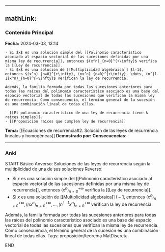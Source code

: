 
---
mathLink:
---
### Contenido Principal

**Fecha:** 2024-03-03, 13:14

```ad-theorem
- Si $x$ es una solución simple del [[Polinomio característico asociado al espacio vectorial de las sucesiones definidas por una misma ley de recurrencia]], entonces $(x^n)_{n=0}^{+\infty}$ verifica la [[Ley de recurrencia]].
- Si $x$ es una solución de [[Multiplicidad algebraica]] $l-1$, entonces $(x^n)_{n=0}^{+\infty}, (nx^n)_{n=0}^{+\infty}, \dots, (n^{l-1}x^n)_{n=0}^{+\infty}$ verifican la ley de recurrencia.

Además, la familia formada por todas las sucesiones anteriores para todas las raíces del polinomío característico asociado es una base del espacio vectorial de todas las sucesiones que verifican la misma ley de recurrencia. Como consecuencia, el término general de la sucesión es una combinación lineal de todas ellas.
```


```ad-proof
- [[El polinomio característico de una ley de recurrencia tiene k raíces simples]].
- [[Proposición raíces que cumplen ley de recurrencia]]
```


**Tema:** [[Ecuaciones de recurrencia#2. Solución de las leyes de recurrencia lineales y homogéneas]]
**Demostrado por:**
**Consecuencias:**

---
### Anki

START
Básico
Anverso: Soluciones de las leyes de recurrencia según la multiplicidad de una de sus soluciones
Reverso: 
- Si $x$ es una solución simple del [[Polinomio característico asociado al espacio vectorial de las sucesiones definidas por una misma ley de recurrencia]], entonces $(x^n)_{n=0}^{+\infty}$ verifica la [[Ley de recurrencia]].
- Si $x$ es una solución de [[Multiplicidad algebraica]] $l-1$, entonces $(x^n)_{n=0}^{+\infty}, (nx^n)_{n=0}^{+\infty}, \dots, (n^{l-1}x^n)_{n=0}^{+\infty}$ verifican la ley de recurrencia.

Además, la familia formada por todas las sucesiones anteriores para todas las raíces del polinomío característico asociado es una base del espacio vectorial de todas las sucesiones que verifican la misma ley de recurrencia. Como consecuencia, el término general de la sucesión es una combinación lineal de todas ellas.
Tags: proposición/teorema MatDiscreta
<!--ID: 1717176517205-->
END
